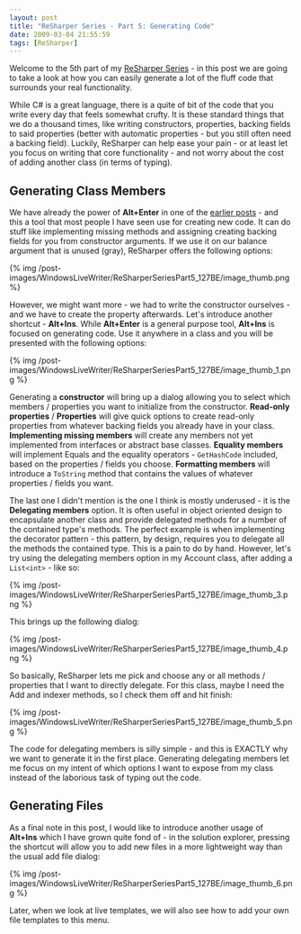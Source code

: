 ```yaml
---
layout: post
title: "ReSharper Series - Part 5: Generating Code"
date: 2009-03-04 21:55:59
tags: [ReSharper]
---
```


Welcome to the 5th part of my [ReSharper Series](/2009/01/10/resharper-series/) - in this post we are going to take a look at how you can easily generate a lot of the fluff code that surrounds your real functionality.
 
While C# is a great language, there is a quite of bit of the code that you write every day that feels somewhat crufty. It is these standard things that we do a thousand times, like writing constructors, properties, backing fields to said properties (better with automatic properties - but you still often need a backing field). Luckily, ReSharper can help ease your pain - or at least let you focus on writing that core functionality - and not worry about the cost of adding another class (in terms of typing).
 
## Generating Class Members
 
We have already the power of **Alt+Enter** in one of the [earlier posts](http://www.rasmuskl.dk/post/ReSharper-Series-Part-1-The-Power-of-Alt2bEnter.aspx) - and this a tool that most people I have seen use for creating new code. It can do stuff like implementing missing methods and assigning creating backing fields for you from constructor arguments. If we use it on our balance argument that is unused (gray), ReSharper offers the following options:
 
{% img /post-images/WindowsLiveWriter/ReSharperSeriesPart5_127BE/image_thumb.png %} 
 
However, we might want more - we had to write the constructor ourselves - and we have to create the property afterwards. Let's introduce another shortcut - **Alt+Ins**. While **Alt+Enter** is a general purpose tool, **Alt+Ins** is focused on generating code. Use it anywhere in a class and you will be presented with the following options:
 
{% img /post-images/WindowsLiveWriter/ReSharperSeriesPart5_127BE/image_thumb_1.png %} 
 
Generating a **constructor** will bring up a dialog allowing you to select which members / properties you want to initialize from the constructor. **Read-only properties** / **Properties** will give quick options to create read-only properties from whatever backing fields you already have in your class. **Implementing missing members** will create any members not yet implemented from interfaces or abstract base classes. **Equality members** will implement Equals and the equality operators - `GetHashCode` included, based on the properties / fields you choose. **Formatting members** will introduce a `ToString` method that contains the values of whatever properties / fields you want.
 
The last one I didn't mention is the one I think is mostly underused - it is the **Delegating members** option. It is often useful in object oriented design to encapsulate another class and provide delegated methods for a number of the contained type's methods. The perfect example is when implementing the decorator pattern - this pattern, by design, requires you to delegate all the methods the contained type. This is a pain to do by hand. However, let's try using the delegating members option in my Account class, after adding a `List<int>` - like so:
 
{% img /post-images/WindowsLiveWriter/ReSharperSeriesPart5_127BE/image_thumb_3.png %} 
 
This brings up the following dialog:
 
{% img /post-images/WindowsLiveWriter/ReSharperSeriesPart5_127BE/image_thumb_4.png %} 
 
So basically, ReSharper lets me pick and choose any or all methods / properties that I want to directly delegate. For this class, maybe I need the Add and indexer methods, so I check them off and hit finish:
 
{% img /post-images/WindowsLiveWriter/ReSharperSeriesPart5_127BE/image_thumb_5.png %} 
 
The code for delegating members is silly simple - and this is EXACTLY why we want to generate it in the first place. Generating delegating members let me focus on my intent of which options I want to expose from my class instead of the laborious task of typing out the code.
 
## Generating Files
 
As a final note in this post, I would like to introduce another usage of **Alt+Ins** which I have grown quite fond of - in the solution explorer, pressing the shortcut will allow you to add new files in a more lightweight way than the usual add file dialog:
 
{% img /post-images/WindowsLiveWriter/ReSharperSeriesPart5_127BE/image_thumb_6.png %} 
 
Later, when we look at live templates, we will also see how to add your own file templates to this menu.
